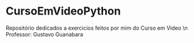 # CursoEmVideoPython
Repositório dedicados a exercicios feitos por mim do Curso em Video \n 
Professor: Gustavo Guanabara
